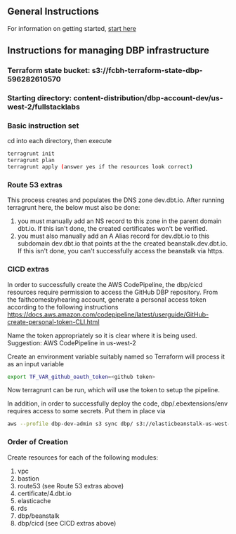 ## General Instructions
For information on getting started, [start here](../../README.md)

## Instructions for managing DBP infrastructure

### Terraform state bucket: s3://fcbh-terraform-state-dbp-596282610570

### Starting directory: content-distribution/dbp-account-dev/us-west-2/fullstacklabs

### Basic instruction set

cd into each directory, then execute

```bash
terragrunt init
terragrunt plan
terragrunt apply (answer yes if the resources look correct)
```

### Route 53 extras

This process creates and populates the DNS zone dev.dbt.io.  After running terragrunt here, the below must also be done:
1. you must manually add an NS record to this zone in the parent domain dbt.io.  If this isn't done, the created certificates won't be verified.  
2. you must also manually add an A Alias record for dev.dbt.io to this subdomain dev.dbt.io that points at the the created beanstalk.dev.dbt.io.  If this isn't done, you can't successfully access the beanstalk via https.

### CICD extras

In order to successfully create the AWS CodePipeline, the dbp/cicd resources require permission to access the GitHub DBP repository. From the faithcomesbyhearing account, generate a personal access token according to the following instructions https://docs.aws.amazon.com/codepipeline/latest/userguide/GitHub-create-personal-token-CLI.html

Name the token appropriately so it is clear where it is being used. Suggestion: AWS CodePipeline in us-west-2

Create an environment variable suitably named so Terraform will process it as an input variable

```bash
export TF_VAR_github_oauth_token=<github token>
```

Now terragrunt can be run, which will use the token to setup the pipeline.

In addition, in order to successfully deploy the code, dbp/.ebextensions/env requires access to some secrets.  Put them in place via

```bash
aws --profile dbp-dev-admin s3 sync dbp/ s3://elasticbeanstalk-us-west-2-078432969830/dbp/
```

### Order of Creation

Create resources for each of the following modules:

1. vpc
2. bastion
3. route53 (see Route 53 extras above)
4. certificate/4.dbt.io
5. elasticache
6. rds
7. dbp/beanstalk
8. dbp/cicd (see CICD extras above)
